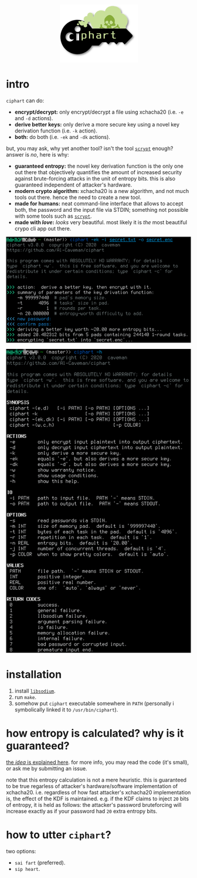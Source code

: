 <p align="center">
    <img src="pics/logo.png">
</p>

# intro

`ciphart` can do:

- **encrypt/decrypt:** only encrypt/decrypt a file using xchacha20 (i.e. `-e` and `-d` actions).
- **derive better keys:** only derive a more secure key using a novel key derivation function (i.e.
  `-k` action).
- **both:** do both (i.e. `-ek` and `-dk` actions).

but, you may ask, why yet another tool?  isn't the tool
[`scrypt`](https://www.tarsnap.com/scrypt.html) enough?  answer is _no_,
here is why:

- **guaranteed entropy:** the novel key derivation function is the only one
  out there that objectively quantifies the amount of increased security
  against brute-forcing attacks in the unit of entropy bits.  this is also
  guaranteed independent of attacker's hardware.
- **modern crypto algorithm:** xchacha20 is a new algorithm, and not much
  tools out there.  hence the need to create a new tool.
- **made for humans:** neat command-line interface that allows to accept
  both, the password and the input file via STDIN; something not possible
  with some tools such as [`scrypt`](https://www.tarsnap.com/scrypt.html).
- **made with _love_:** _looks_ very beautiful.  most likely it is _the_
  most beautiful crypo cli app out there.

<p align="center">
    <img src="pics/1.png">
</p>

<p align="center">
    <img src="pics/2.png">
</p>

# installation

1.  install [`libsodium`](https://libsodium.gitbook.io/doc/).
2. run `make`.
3. somehow put `ciphart` executable somewhere in `PATH` (personally i
   symbolically linked it to `/usr/bin/ciphart`).

# how entropy is calculated?  why is it guaranteed?

[the _idea_ is explained
here](https://crypto.stackexchange.com/questions/85676/how-to-estimate-the-maximum-computational-cost-bound-for-key-derivation-function).
for more info, you may read the code (it's small), or ask me by submitting
an issue.

note that this entropy calculation is not a mere heuristic.  this is
guaranteed to be true regarless of attacker's hardware/software
implementation of xchacha20.  i.e. regardless of how fast attacker's
xchacha20 implementation is, the effect of the KDF is maintained.  e.g. if
the KDF claims to inject `20` bits of entropy, it is held as follows:  the
attacker's password bruteforcing will increase exactly as if your password
had `20` extra entropy bits.


# how to utter `ciphart`?

two options:

- `sai fart` (preferred).
- `sip heart`.
